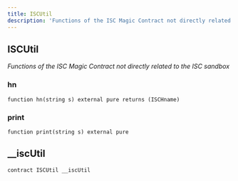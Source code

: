 ```yaml
---
title: ISCUtil
description: 'Functions of the ISC Magic Contract not directly related to the ISC sandbox'
---
```


## ISCUtil

_Functions of the ISC Magic Contract not directly related to the ISC sandbox_

### hn

```solidity
function hn(string s) external pure returns (ISCHname)
```

### print

```solidity
function print(string s) external pure
```

## __iscUtil

```solidity
contract ISCUtil __iscUtil
```

